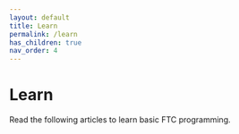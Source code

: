 ```yaml
---
layout: default
title: Learn
permalink: /learn
has_children: true
nav_order: 4
---
```


# Learn
Read the following articles to learn basic FTC programming.